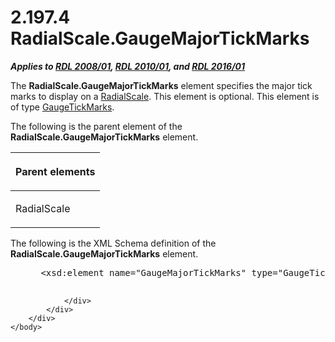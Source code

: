 <html dir="LTR" xmlns:mshelp="http://msdn.microsoft.com/mshelp" xmlns:ddue="http://ddue.schemas.microsoft.com/authoring/2003/5" xmlns:xlink="http://www.w3.org/1999/xlink" xmlns:tool="http://www.microsoft.com/tooltip">
    <head>
        <meta http-equiv="Content-Type" content="text/html; CHARSET=utf-8"></meta>
        <meta name="save" content="history"></meta>
        <title>2.197.4 RadialScale.GaugeMajorTickMarks</title>
        <xml>
            <mshelp:toctitle title="2.197.4 RadialScale.GaugeMajorTickMarks"></mshelp:toctitle>
            <mshelp:rltitle title="[MS-RDL]: RadialScale.GaugeMajorTickMarks"></mshelp:rltitle>
            <mshelp:keyword index="A" term="502acb3d-cd0c-4b64-907f-a4e9e5e1d130"></mshelp:keyword>
            <mshelp:attr name="DCSext.ContentType" value="open specification"></mshelp:attr>
            <mshelp:attr name="AssetID" value="502acb3d-cd0c-4b64-907f-a4e9e5e1d130"></mshelp:attr>
            <mshelp:attr name="TopicType" value="kbRef"></mshelp:attr>
            <mshelp:attr name="DCSext.Title" value="[MS-RDL]: RadialScale.GaugeMajorTickMarks" />
        </xml>
    </head>
    <body>
        <div id="header">
            <h1 class="heading">2.197.4 RadialScale.GaugeMajorTickMarks</h1>
        </div>
        <div id="mainSection">
            <div id="mainBody">
                <div id="allHistory" class="saveHistory"></div>
                <div id="sectionSection0" class="section" name="collapseableSection">
                    

<p><b><i>Applies to </i></b><a href="1e855f94-4617-47e4-b89e-0856c6cb420f.htm"><b><i>RDL 2008/01</i></b></a><b><i>,
</i></b><a href="3428e690-a348-4ec7-8a6a-8efb42d2cdee.htm"><b><i>RDL 2010/01</i></b></a><b><i>,
and </i></b><a href="52ce3983-2bfc-4e72-9359-42aaf5fe4509.htm"><b><i>RDL 2016/01</i></b></a></p>

<p>The <b>RadialScale.GaugeMajorTickMarks</b> element specifies
the major tick marks to display on a <a href="86468d9f-c561-4b50-a689-5dfccfde8495.htm">RadialScale</a>. This element
is optional. This element is of type <a href="85bb1716-e94b-4d9a-97b3-3c681e0c53d5.htm">GaugeTickMarks</a>.</p>

<p>The following is the parent element of the <b>RadialScale.GaugeMajorTickMarks</b>
element.</p>

<table>
 <thead>
  <tr>
   <th>
   <p>Parent elements</p>
   </th>
  </tr>
 </thead>
 <tr>
  <td>
  <p>RadialScale </p>
  </td>
 </tr>
</table>

<p>The following is the XML Schema definition of the <b>RadialScale.GaugeMajorTickMarks</b>
element.           </p>

<dl>
<dd>
<div><pre> &lt;xsd:element name=&quot;GaugeMajorTickMarks&quot; type=&quot;GaugeTickMarksType&quot; minOccurs=&quot;0&quot; /&gt;
  
</pre></div>
</dd></dl>


                </div>
            </div>
        </div>
    </body>
</html>